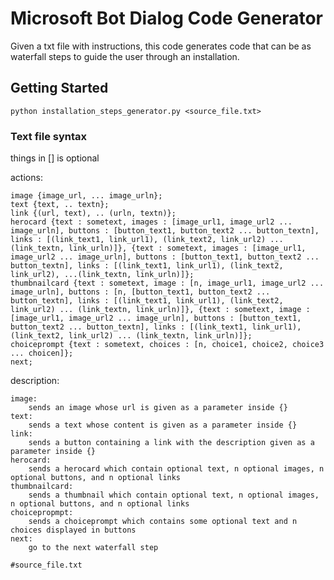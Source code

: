 # Microsoft Bot Dialog Code Generator

Given a txt file with instructions, this code generates code that can be as waterfall steps to guide the user through an installation.

## Getting Started

```
python installation_steps_generator.py <source_file.txt>
```

### Text file syntax
things in [] is optional

actions:

    image {image_url, ... image_urln};
    text {text, .. textn};   
    link {(url, text), .. (urln, textn)};    
    herocard {text : sometext, images : [image_url1, image_url2 ... image_urln], buttons : [button_text1, button_text2 ... button_textn], links : [(link_text1, link_url1), (link_text2, link_url2) ... (link_textn, link_urln)]}, {text : sometext, images : [image_url1, image_url2 ... image_urln], buttons : [button_text1, button_text2 ... button_textn], links : [(link_text1, link_url1), (link_text2, link_url2), ...(link_textn, link_urln)]};    
    thumbnailcard {text : sometext, image : [n, image_url1, image_url2 ... image_urln], buttons : [n, [button_text1, button_text2 ... button_textn], links : [(link_text1, link_url1), (link_text2, link_url2) ... (link_textn, link_urln)]}, {text : sometext, image : [image_url1, image_url2 ... image_urln], buttons : [button_text1, button_text2 ... button_textn], links : [(link_text1, link_url1), (link_text2, link_url2) ... (link_textn, link_urln)]};  
    choiceprompt {text : sometext, choices : [n, choice1, choice2, choice3 ... choicen]};   
    next;

description:

    image:
        sends an image whose url is given as a parameter inside {}
    text:
        sends a text whose content is given as a parameter inside {}
    link:
        sends a button containing a link with the description given as a parameter inside {}
    herocard:
        sends a herocard which contain optional text, n optional images, n optional buttons, and n optional links
    thumbnailcard:
        sends a thumbnail which contain optional text, n optional images, n optional buttons, and n optional links
    choicepropmpt:
        sends a choiceprompt which contains some optional text and n choices displayed in buttons
    next:
        go to the next waterfall step



```
#source_file.txt

```
